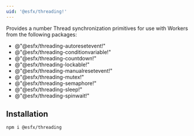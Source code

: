 ```yaml
---
uid: '@esfx/threading!'
---
```


Provides a number Thread synchronization primitives for use with Workers from the following packages:

- @"@esfx/threading-autoresetevent!"
- @"@esfx/threading-conditionvariable!"
- @"@esfx/threading-countdown!"
- @"@esfx/threading-lockable!"
- @"@esfx/threading-manualresetevent!"
- @"@esfx/threading-mutex!"
- @"@esfx/threading-semaphore!"
- @"@esfx/threading-sleep!"
- @"@esfx/threading-spinwait!"

## Installation

```sh
npm i @esfx/threading
```
